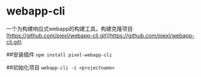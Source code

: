 # webapp-cli
一个为构建响应式webapp的构建工具。构建克隆项目[https://github.com/piexl/webapp-cli.git](https://github.com/piexl/webapp-cli.git)

##安装插件
`npm install pixel-webapp-cli`

##初始化项目
`webapp-cli -i <projectname>`
